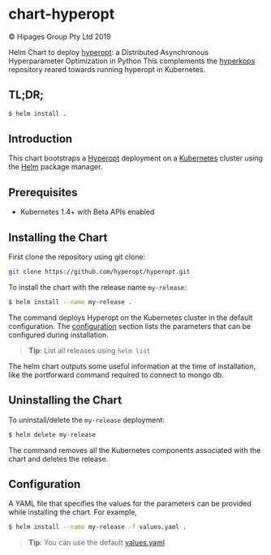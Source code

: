 # chart-hyperopt
© Hipages Group Pty Ltd 2019

Helm Chart to deploy [hyperopt](https://github.com/hyperopt/hyperopt): a Distributed Asynchronous Hyperparameter Optimization in Python
This complements the [hyperkops](https://github.com/hipagesgroup/hyperkops) repository reared towards running hyperopt in Kubernetes. 

## TL;DR;

```bash
$ helm install .
```

## Introduction

This chart bootstraps a [Hyperopt](https://github.com/hyperopt/hyperopt) deployment on a 
[Kubernetes](http://kubernetes.io) cluster using the [Helm](https://helm.sh) package manager.

## Prerequisites

- Kubernetes 1.4+ with Beta APIs enabled

## Installing the Chart
First clone the repository using git clone:

```bash
git clone https://github.com/hyperopt/hyperopt.git
```

To install the chart with the release name `my-release`:

```bash
$ helm install --name my-release .
```

The command deploys Hyperopt on the Kubernetes cluster in the default configuration. The [configuration](#configuration) 
section lists the parameters that can be configured during installation.

> **Tip**: List all releases using `helm list`

The helm chart outputs some useful information at the time of installation, like the portforward command required to 
connect to mongo db.

## Uninstalling the Chart

To uninstall/delete the `my-release` deployment:

```bash
$ helm delete my-release
```

The command removes all the Kubernetes components associated with the chart and deletes the release.

## Configuration
A YAML file that specifies the values for the parameters can be provided while installing the chart. For example,

```bash
$ helm install --name my-release -f values.yaml .
```

> **Tip**: You can use the default [values.yaml](values.yaml)


